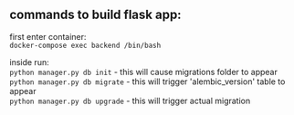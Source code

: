 ## commands to build flask app:

first enter container:  
`docker-compose exec backend /bin/bash`

inside run:  
`python manager.py db init` - this will cause migrations folder to appear  
`python manager.py db migrate` - this will trigger 'alembic_version' table to appear  
`python manager.py db upgrade` - this will trigger actual migration
